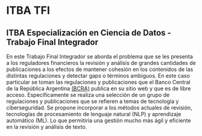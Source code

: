 # ITBA TFI 
## ITBA Especialización en Ciencia de Datos - Trabajo Final Integrador

En este Trabajo Final Integrador se aborda el problema que se les presenta a los reguladores financieros la revisión y análisis de grandes cantidades de publicaciones a los efectos de mantener cohesión en los contenidos de las distintas regulaciones y detectar gaps o términos ambiguos.  En este caso particular se toman las regulaciones y publicaciones que el Banco Central de la República Argentina [(BCRA)](https://www.bcra.gob.ar/) publica en su sitio web y que es de libre acceso. Específicamente se realiza una selección de un grupo de regulaciones y publicaciones que se refieren a temas de tecnología y ciberseguridad. 
Se propone incorporar a los métodos actuales de revisión, tecnologías de procesamiento de lenguaje natural (NLP) y aprendizaje automático (ML). Lo que permitiría una gestión mucho más ágil y eficiente en la revisión y análisis de texto.
